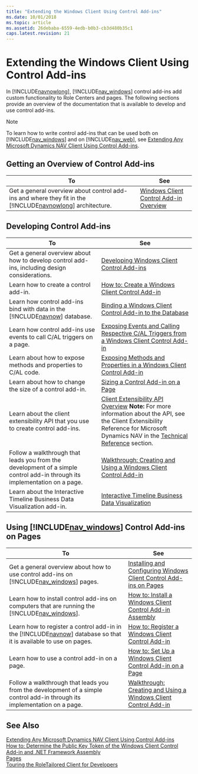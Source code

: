 ```yaml
---
title: "Extending the Windows Client Using Control Add-ins"
ms.date: 10/01/2018
ms.topic: article
ms.assetid: 26debaba-6559-4edb-b0b3-cb3d480b35c1
caps.latest.revision: 21
---
```

# Extending the Windows Client Using Control Add-ins
In [!INCLUDE[navnowlong](includes/navnowlong_md.md)], [!INCLUDE[nav_windows](includes/nav_windows_md.md)] control add-ins add custom functionality to Role Centers and pages. The following sections provide an overview of the documentation that is available to develop and use control add-ins.  

> [!NOTE]  
>  To learn how to write control add-ins that can be used both on [!INCLUDE[nav_windows](includes/nav_windows_md.md)] and on [!INCLUDE[nav_web](includes/nav_web_md.md)], see [Extending Any Microsoft Dynamics NAV Client Using Control Add-ins](Extending-Any-Microsoft-Dynamics-NAV-Client-Using-Control-Add-ins.md).  

## Getting an Overview of Control Add-ins  

|To|See|  
|--------|---------|  
|Get a general overview about control add-ins and where they fit in the [!INCLUDE[navnowlong](includes/navnowlong_md.md)] architecture.|[Windows Client Control Add-in Overview](Windows-Client-Control-Add-in-Overview.md)|  

## Developing Control Add-ins  

|To|See|  
|--------|---------|  
|Get a general overview about how to develop control add-ins, including design considerations.|[Developing Windows Client Control Add-ins](Developing-Windows-Client-Control-Add-ins.md)|  
|Learn how to create a control add-in.|[How to: Create a Windows Client Control Add-in](How-to--Create-a-Windows-Client-Control-Add-in.md)|  
|Learn how control add-ins bind with data in the [!INCLUDE[navnow](includes/navnow_md.md)] database.|[Binding a Windows Client Control Add-in to the Database](Binding-a-Windows-Client-Control-Add-in-to-the-Database.md)|  
|Learn how control add-ins use events to call C/AL triggers on a page.|[Exposing Events and Calling Respective C/AL Triggers from a Windows Client Control Add-in](Exposing-Events-and-Calling-Respective-C-AL-Triggers-from-a-Windows-Client-Control-Add-in.md)|  
|Learn about how to expose methods and properties to C/AL code.|[Exposing Methods and Properties in a Windows Client Control Add-in](Exposing-Methods-and-Properties-in-a-Windows-Client-Control-Add-in.md)|  
|Learn about how to change the size of a control add-in.|[Sizing a Control Add-in on a Page](Sizing-a-Control-Add-in-on-a-Page.md)|  
|Learn about the client extensibility API that you use to create control add-ins.|[Client Extensibility API Overview](Client-Extensibility-API-Overview.md) **Note:**  For more information about the API, see the Client Extensibility Reference for Microsoft Dynamics NAV in the [Technical Reference](Technical-Reference.md) section.|  
|Follow a walkthrough that leads you from the development of a simple control add-in through its implementation on a page.|[Walkthrough: Creating and Using a Windows Client Control Add-in](Walkthrough--Creating-and-Using-a-Windows-Client-Control-Add-in.md)|  
|Learn about the Interactive Timeline Business Data Visualization add-in.|[Interactive Timeline Business Data Visualization](Interactive-Timeline-Business-Data-Visualization.md)|  

## Using [!INCLUDE[nav_windows](includes/nav_windows_md.md)] Control Add-ins on Pages  

|To|See|  
|--------|---------|  
|Get a general overview about how to use control add-ins on [!INCLUDE[nav_windows](includes/nav_windows_md.md)] pages.|[Installing and Configuring Windows Client Control Add-ins on Pages](Installing-and-Configuring-Windows-Client-Control-Add-ins-on-Pages.md)|  
|Learn how to install control add-ins on computers that are running the [!INCLUDE[nav_windows](includes/nav_windows_md.md)].|[How to: Install a Windows Client Control Add-in Assembly](How-to--Install-a-Windows-Client-Control-Add-in-Assembly.md)|  
|Learn how to register a control add-in in the [!INCLUDE[navnow](includes/navnow_md.md)] database so that it is available to use on pages.|[How to: Register a Windows Client Control Add-in](How-to--Register-a-Windows-Client-Control-Add-in.md)|  
|Learn how to use a control add-in on a page.|[How to: Set Up a Windows Client Control Add-in on a Page](How-to--Set-Up-a-Windows-Client-Control-Add-in-on-a-Page.md)|  
|Follow a walkthrough that leads you from the development of a simple control add-in through its implementation on a page.|[Walkthrough: Creating and Using a Windows Client Control Add-in](Walkthrough--Creating-and-Using-a-Windows-Client-Control-Add-in.md)|  

## See Also  
 [Extending Any Microsoft Dynamics NAV Client Using Control Add-ins](Extending-Any-Microsoft-Dynamics-NAV-Client-Using-Control-Add-ins.md)   
 [How to: Determine the Public Key Token of the Windows Client Control Add-in and .NET Framework Assembly](How-to--Determine-the-Public-Key-Token-of-the-Windows-Client-Control-Add-in-and-.NET-Framework-Assembly.md)   
 [Pages](Pages.md)   
 [Touring the RoleTailored Client for Developers](Touring-the-RoleTailored-Client-for-Developers.md)
